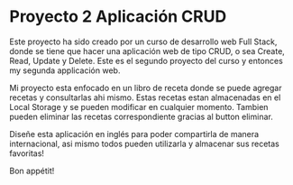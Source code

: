 # Proyecto 2 Aplicación CRUD

Este proyecto ha sido creado por un curso de desarrollo web Full Stack, donde se tiene que hacer una aplicación web de tipo CRUD, o sea Create, Read, Update y Delete. Este es el segundo proyecto del curso y entonces my segunda applicación web.

Mi proyecto esta enfocado en un libro de receta donde se puede agregar recetas y consultarlas ahi mismo.
Estas recetas estan almacenadas en el Local Storage y se pueden modificar en cualquier momento.
Tambien pueden eliminar las recetas correspondiente gracias al button eliminar.

Diseñe esta aplicación en inglés para poder compartirla de manera internacional, asi mismo todos pueden utilizarla y almacenar sus recetas favoritas!

Bon appétit!
